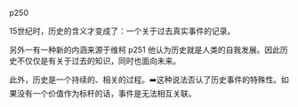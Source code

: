 p250

15世纪时，历史的含义才变成了：一个关于过去真实事件的记录。

另外一有一种新的内涵来源于维柯 p251
他认为历史就是人类的自我发展。因此历史不仅仅是有关于过去的知识，同时也面向未来。

此外，历史是一个持续的、相关的过程。➡️这种说法否认了历史事件的特殊性。如果没有一个价值作为标杆的话，事件是无法相互关联。
